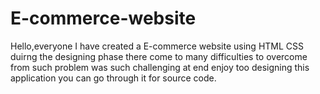 # E-commerce-website
Hello,everyone  I have created a E-commerce website using HTML CSS duirng the designing phase there come to many difficulties to overcome from such problem was such challenging at end enjoy too designing this application you can go through it for source code.
